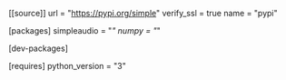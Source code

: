 [[source]]
url = "https://pypi.org/simple"
verify_ssl = true
name = "pypi"

[packages]
simpleaudio = "*"
numpy = "*"

[dev-packages]

[requires]
python_version = "3"
